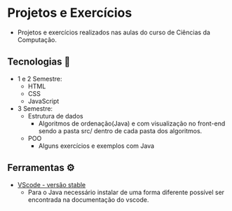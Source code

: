 # Projetos e Exercícios
- Projetos e exercícios realizados nas aulas do curso de Ciências da Computação.

## Tecnologias :rocket: 
- 1 e 2 Semestre:
    - HTML
    - CSS
    - JavaScript
- 3 Semestre:
    - Estrutura de dados
        - Algoritmos de ordenação(Java) e com visualização no front-end sendo a pasta src/ dentro de cada pasta dos algoritmos. 
    - POO
        - Alguns exercícios e exemplos com Java

## Ferramentas :gear:
- [VScode - versão stable](https://code.visualstudio.com/) 
    - Para o Java necessário instalar de uma forma diferente possível ser encontrada na documentação do vscode.

